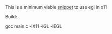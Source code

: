 This is a minimum viable [snippet](./main.c) to use egl in x11


Build:

gcc main.c -lX11 -lGL -lEGL
